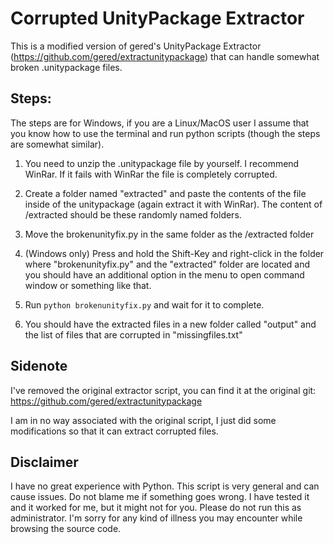 # Corrupted UnityPackage Extractor

This is a modified version of gered's UnityPackage Extractor (https://github.com/gered/extractunitypackage) that can handle somewhat broken .unitypackage files.

## Steps:

The steps are for Windows, if you are a Linux/MacOS user I assume that you know how to use the terminal and run python scripts (though the steps are somewhat similar).

1. You need to unzip the .unitypackage file by yourself. I recommend WinRar. If it fails with WinRar the file is completely corrupted.

2. Create a folder named "extracted" and paste the contents of the file inside of the unitypackage (again extract it with WinRar). The content of /extracted should be these randomly named folders.

3. Move the brokenunityfix.py in the same folder as the /extracted folder

4. (Windows only) Press and hold the Shift-Key and right-click in the folder where "brokenunityfix.py" and the "extracted" folder are located and you should have an additional option in the menu to open command window or something like that.

5. Run `python brokenunityfix.py` and wait for it to complete.

6. You should have the extracted files in a new folder called "output" and the list of files that are corrupted in "missingfiles.txt"


## Sidenote

I've removed the original extractor script, you can find it at the original git: https://github.com/gered/extractunitypackage

I am in no way associated with the original script, I just did some modifications so that it can extract corrupted files.

## Disclaimer

I have no great experience with Python. This script is very general and can cause issues. Do not blame me if something goes wrong. I have tested it and it worked for me, but it might not for you. Please do not run this as administrator.
I'm sorry for any kind of illness you may encounter while browsing the source code.
